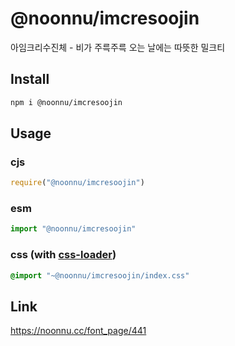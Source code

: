# @noonnu/imcresoojin
아임크리수진체 - 비가 주륵주륵 오는 날에는 따뜻한 밀크티

## Install
```sh
npm i @noonnu/imcresoojin
```
## Usage
### cjs
```js
require("@noonnu/imcresoojin")
```
### esm
```js
import "@noonnu/imcresoojin"
```
### css (with [css-loader](https://github.com/webpack-contrib/css-loader))
```css
@import "~@noonnu/imcresoojin/index.css"
```

## Link
https://noonnu.cc/font_page/441